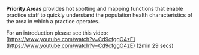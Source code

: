 **Priority Areas** provides hot spotting and mapping functions that enable practice staff to quickly understand the population health characteristics of the area in which a practice operates.

For an introduction please see this video:  
[https://www.youtube.com/watch?v=Cd9cfggO4zE](https://www.youtube.com/watch?v=Cd9cfggO4zE) (2min 29 secs)